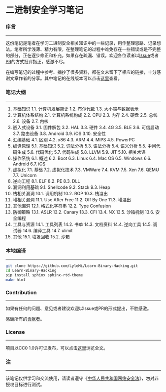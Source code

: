 # 二进制安全学习笔记

### 序言
---

这份笔记是笔者在学习二进制安全相关知识中的一些记录，用作整理思路、记录想法。笔者所学浅薄、精力有限，在整理笔记的过程中难免存在一些错误或是不完整的部分，正在逐步修正和补充。如果存在疏漏、错误，欢迎各位读者以[Issue](https://github.com/LyleMi/Learn-Binary-Hacking/issues/new)或者[PR](https://github.com/LyleMi/Learn-Binary-Hacking/pulls)的方式批评指正，感激不尽。

在编写笔记的过程中参考、摘抄了很多资料，都在文末留下了相应的链接，十分感谢文章作者的分享。其中笔记的在线版本可以点击[这里](https://lylemi.github.io/Learn-Binary-Hacking/)查看。

### 笔记大纲
---

1. 基础知识
    1.1. 计算机发展简史
    1.2. 布尔代数
    1.3. 大小端与数据表示
2. 计算机体系结构
    2.1. 计算机系统构成
    2.2. CPU
    2.3. 内存
    2.4. 硬盘
    2.5. 总线
    2.6. 设备
    2.7. 内核
3. 嵌入式设备
    3.1. 固件解包
    3.2. HAL
    3.3. 硬件
    3.4. 4G
    3.5. BLE
    3.6. 可信启动
    3.7. 路由设备
    3.8. Android
    3.9. iOS
    3.10. 安全性
4. 汇编基础
    4.1. 区别
    4.2. x86
    4.3. ARM
    4.4. MIPS
    4.5. PowerPC
5. 编译原理
    5.1. 基础知识
    5.2. 词法分析
    5.3. 语法分析
    5.4. 语义分析
    5.5. 中间代码生成
    5.6. 代码优化
    5.7. 代码生成
    5.8. LLVM
    5.9. JIT
    5.10. 相关术语
6. 操作系统
    6.1. 概述
    6.2. Boot
    6.3. Linux
    6.4. Mac OS
    6.5. Windows
    6.6. Android
    6.7. iOS
7. 虚拟化
    7.1. 基础
    7.2. 虚拟化技术
    7.3. VMWare
    7.4. KVM
    7.5. Xen
    7.6. QEMU
    7.7. Unicorn
8. 逆向工程
    8.1. ELF
    8.2. PE
    8.3. DLL
9. 漏洞利用基础
    9.1. Shellcode
    9.2. Stack
    9.3. Heap
10. 栈相关漏洞
    10.1. 调用机制
    10.2. ROP
    10.3. 栈溢出
11. 堆相关漏洞
    11.1. Use After Free
    11.2. Off By One
    11.3. 堆溢出
12. 其他漏洞
    12.1. 格式化字符串
    12.2. Type Confusion
13. 防御策略
    13.1. ASLR
    13.2. Canary
    13.3. CFI
    13.4. NX
    13.5. 沙箱机制
    13.6. 安全编程
14. 工具与资源
    14.1. 工具列表
    14.2. 书单
    14.3. 文档资料
    14.4. 逆向工具
    14.5. 调试器
    14.6. 编译工具
    14.7. ulimit
15. 其他
    15.1. 垃圾回收
    15.2. 沙箱

### 本地编译
---

```bash
git clone https://github.com/LyleMi/Learn-Binary-Hacking.git
cd Learn-Binary-Hacking
pip install sphinx sphinx-rtd-theme
make html
```

### Contribution
---

如果有任何的问题、意见或者建议欢迎以Issue或PR的形式提出，不胜感激。

感谢所有的[贡献者](https://github.com/LyleMi/Learn-Binary-Hacking/graphs/contributors)。

### License
---

项目以CC0 1.0许可证发布，可以点击[这里](https://github.com/LyleMi/Learn-Binary-Hacking/blob/master/LICENSE)浏览全文。

### 注
---

该笔记仅供学习和交流使用，请读者遵守《[中华人民共和国网络安全法](http://www.npc.gov.cn/npc/xinwen/2016-11/07/content_2001605.htm)》，勿对非授权目标进行测试。
